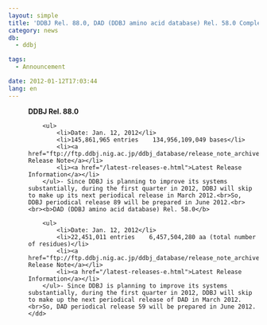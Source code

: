 ```yaml
---
layout: simple
title: 'DDBJ Rel. 88.0, DAD (DDBJ amino acid database) Rel. 58.0 Completed  '
category: news
db:
  - ddbj

tags:
  - Announcement

date: 2012-01-12T17:03:44
lang: en
---
```


<html>

<dl>
    <dd><b>DDBJ Rel. 88.0</b>

        <ul>
            <li>Date: Jan. 12, 2012</li>
            <li>145,861,965 entries    134,956,109,049 bases</li>
            <li><a href="ftp://ftp.ddbj.nig.ac.jp/ddbj_database/release_note_archive/ddbj/ddbjrel.88.txt">DDBJ Release Note</a></li>
            <li><a href="/latest-releases-e.html">Latest Release Information</a></li>
        </ul>- Since DDBJ is planning to improve its systems substantially, during the first quarter in 2012, DDBJ will skip to make up its next periodical release in March 2012.<br>So, DDBJ periodical release 89 will be prepared in June 2012.<br><br><b>DAD (DDBJ amino acid database) Rel. 58.0</b>

        <ul>
            <li>Date: Jan. 12, 2012</li>
            <li>22,451,011 entries    6,457,504,280 aa (total number of residues)</li>
            <li><a href="ftp://ftp.ddbj.nig.ac.jp/ddbj_database/release_note_archive/dad/dadrel.58.txt">DAD Release Note</a></li>
            <li><a href="/latest-releases-e.html">Latest Release Information</a></li>
        </ul>- Since DDBJ is planning to improve its systems substantially, during the first quarter in 2012, DDBJ will skip to make up the next periodical release of DAD in March 2012.<br>So, DAD periodical release 59 will be prepared in June 2012.
    </dd>
</dl>
</html>
